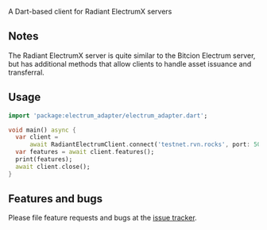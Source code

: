 A Dart-based client for Radiant ElectrumX servers

## Notes

The Radiant ElectrumX server is quite similar to the Bitcion Electrum server, but has additional methods that allow clients to handle asset issuance and transferral.

## Usage

```dart
import 'package:electrum_adapter/electrum_adapter.dart';

void main() async {
  var client =
      await RadiantElectrumClient.connect('testnet.rvn.rocks', port: 50022);
  var features = await client.features();
  print(features);
  await client.close();
}
```

## Features and bugs

Please file feature requests and bugs at the [issue tracker][tracker].

[tracker]: https://github.com/moontreeapp/electrum_adapter/issues
